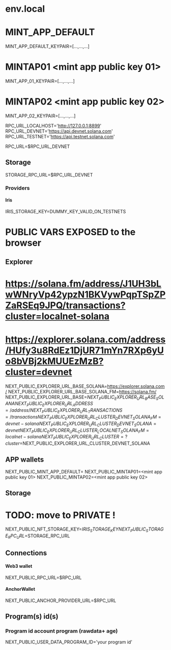 # env.local


# MINT_APP_DEFAULT <mint app default public key>
MINT_APP_DEFAULT_KEYPAIR=[...,...,...]

# MINTAP01 <mint app public key 01>
MINT_APP_01_KEYPAIR=[...,...,...]

# MINTAP02 <mint app public key 02>
MINT_APP_02_KEYPAIR=[...,...,...]


RPC_URL_LOCALHOST='http://127.0.0.1:8899'
RPC_URL_DEVNET='https://api.devnet.solana.com'
RPC_URL_TESTNET='https://api.testnet.solana.com'

RPC_URL=$RPC_URL_DEVNET

## Storage
STORAGE_RPC_URL=$RPC_URL_DEVNET

### Providers
#### Iris
IRIS_STORAGE_KEY=DUMMY_KEY_VALID_ON_TESTNETS

# PUBLIC VARS EXPOSED to the browser


## Explorer
# https://solana.fm/address/J1UH3bLwWNryVp42ypzN1BKVywPqpTSpZPZaRSEq9JPQ/transactions?cluster=localnet-solana
# https://explorer.solana.com/address/HUfy3u8RdEz1DjUR71mYn7RXp6yUo8bVBj2kMUUEzMzB?cluster=devnet
NEXT_PUBLIC_EXPLORER_URL_BASE_SOLANA=https://explorer.solana.com/
NEXT_PUBLIC_EXPLORER_URL_BASE_SOLANA_FM=https://solana.fm/
NEXT_PUBLIC_EXPLORER_URL_BASE=$NEXT_PUBLIC_EXPLORER_URL_BASE_SOLANA
NEXT_PUBLIC_EXPLORER_URL_ADDRESS=/address/
NEXT_PUBLIC_EXPLORER_URL_TRANSACTIONS=/transactions
NEXT_PUBLIC_EXPLORER_URL_CLUSTER_DEVNET_SOLANA_FM=devnet-solana
NEXT_PUBLIC_EXPLORER_URL_CLUSTER_DEVNET_SOLANA=devnet
NEXT_PUBLIC_EXPLORER_URL_CLUSTER_LOCALNET_SOLANA_FM=localnet-solana
NEXT_PUBLIC_EXPLORER_URL_CLUSTER=?cluster=$NEXT_PUBLIC_EXPLORER_URL_CLUSTER_DEVNET_SOLANA


## APP wallets
NEXT_PUBLIC_MINT_APP_DEFAULT=<mint app default public key>
NEXT_PUBLIC_MINTAP01=<mint app public key 01>
NEXT_PUBLIC_MINTAP02=<mint app public key 02>

## Storage
# TODO: move to PRIVATE !
NEXT_PUBLIC_NFT_STORAGE_KEY=$IRIS_STORAGE_KEY
NEXT_PUBLIC_STORAGE_RPC_URL=$STORAGE_RPC_URL

## Connections
#### Web3 wallet
NEXT_PUBLIC_RPC_URL=$RPC_URL
#### AnchorWallet
NEXT_PUBLIC_ANCHOR_PROVIDER_URL=$RPC_URL

## Program(s) id(s)

### Program id account program (rawdata+ age)
NEXT_PUBLIC_USER_DATA_PROGRAM_ID='your program id'